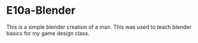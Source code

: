 # E10a-Blender
This is a simple blender creation of a man. This was used to teach blender basics for my game design class.
